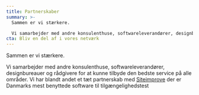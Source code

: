 ```yaml
---
title: Partnerskaber
summary: >-
  Sammen er vi stærkere. 

  Vi samarbejder med andre konsulenthuse, softwareleverandører, designbureauer og rådgivere for at kunne tilbyde den bedste service på alle områder. Vi har blandt andet et tæt partnerskab med Siteimprove der er Danmarks mest benyttede software til tilgængelighedstest.
cta: Bliv en del af i vores netværk
---
```

Sammen er vi stærkere. 

Vi samarbejder med andre konsulenthuse, softwareleverandører, designbureauer og rådgivere for at kunne tilbyde den bedste service på alle områder. Vi har blandt andet et tæt partnerskab med <a href="https://siteimprove.com">Siteimprove</a> der er Danmarks mest benyttede software til tilgængelighedstest